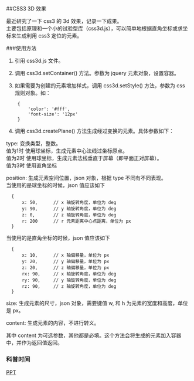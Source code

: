 ##CSS3 3D 效果

最近研究了一下 css3 的 3d 效果，记录一下成果。  
主要包括原理和一个小的试验型库（css3d.js），可以简单地根据直角坐标或求坐标来生成利用 css3 定位的元素。

###使用方法

1. 引用 css3d.js 文件。  
2. 调用 css3d.setContainer() 方法。参数为 jquery 元素对象，设置容器。  
3. 如果需要为创建的元素增加样式，调用 css3d.setStyle() 方法，参数为 css 规则对象。如：  

        {
            'color': '#fff',
            'font-size': '12px'
        }

4. 调用 css3d.createPlane() 方法生成经过变换的元素。具体参数如下：  

  type: 变换类型，整数。  
  值为1时 使用球坐标，生成元素中心法线过坐标原点。  
  值为2时 使用球坐标，生成元素法线垂直于屏幕（即平面正对屏幕）。  
  值为3时 使用直角坐标

  position: 生成元素空间位置，json 对象，根据 type 不同有不同表现。  
  当使用的是球坐标的时候，json 值应该如下

      {
          x: 50,      // x 轴旋转角度，单位为 deg
          y: 90,      // y 轴旋转角度，单位为 deg
          z: 0,       // z 轴旋转角度，单位为 deg
          r: 200      // r 元素距离中心点距离，单位为 px
      }

  当使用的是直角坐标的时候，json 值应该如下

      {
          x: 10,      // x 轴偏移量，单位为 px
          y: 20,      // y 轴偏移量，单位为 px
          z: 20,      // z 轴偏移量，单位为 px
          rx: 90,     // x 轴旋转角度，单位为 deg
          ry: 90,     // y 轴旋转角度，单位为 deg
          rz: 90,     // z 轴旋转角度，单位为 deg
      }

  size: 生成元素的尺寸，json 对象，需要键值 w, 和 h 为元素的宽度和高度，单位是 px。

  content: 生成元素的内容，不进行转义。
  
  其中 content 为可选参数，其他都是必填。这个方法会将生成的元素加入容器中，并作为返回值返回。
  
### 科普时间
[PPT](crazydogs.github.io/CSS3D/)

